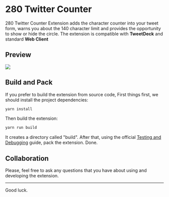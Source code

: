 # 280 Twitter Counter

280 Twitter Counter Extension adds the character counter into your tweet form, warns you about the 140 character limit and provides the opportunity to show or hide the circle. The extension is compatible with **TweetDeck** and standard **Web Client**  


## Preview

![](https://lh3.googleusercontent.com/nsulw6AFq27yNQIbtvhZPjupjp970ttoXYTahwnxXjp_wgvFA13I8Cl6GO0WBpS_CJnsp0UJQA=w640-h400-e365)


## Build and Pack 

If you prefer to build the extension from source code, First things first, we should install the project dependencies:

```sh
yarn install
```

Then build the extension:

```sh
yarn run build
```

It creates a directory called "build". After that, using the official [Testing and Debugging](https://dev.opera.com/extensions/testing/) guide, pack the extension. Done.


## Collaboration

Please, feel free to ask any questions that you have about using and developing the extension.

---
Good luck.
